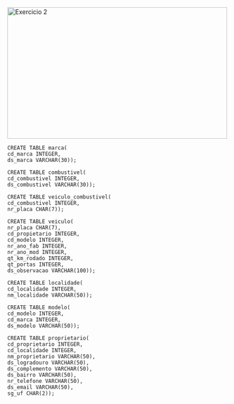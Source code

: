 <img src="https://github.com/gabsdnker/Entra21/blob/a23856cb928a371c20c41b971f2f54001b7b02dc/Banco%20de%20Dados/SQL/Exerc%C3%ADcios/Imagens/exercicio2.sql.png" alt="Exercicio 2" width="500" height="300">
    
    CREATE TABLE marca(
    cd_marca INTEGER,
    ds_marca VARCHAR(30));
    
    CREATE TABLE combustivel(
    cd_combustivel INTEGER,
    ds_combustivel VARCHAR(30));
    
    CREATE TABLE veiculo_combustivel(
    cd_combustivel INTEGER,
    nr_placa CHAR(7));
    
    CREATE TABLE veiculo(
    nr_placa CHAR(7),
    cd_propietario INTEGER,
    cd_modelo INTEGER,
    nr_ano_fab INTEGER,
    nr_ano_mod INTEGER,
    qt_km_rodado INTEGER,
    qt_portas INTEGER,
    ds_observacao VARCHAR(100));
    
    CREATE TABLE localidade(
    cd_localidade INTEGER,
    nm_localidade VARCHAR(50));
    
    CREATE TABLE modelo(
    cd_modelo INTEGER,
    cd_marca INTEGER,
    ds_modelo VARCHAR(50));
    
    CREATE TABLE proprietario(
    cd_proprietario INTEGER,
    cd_localidade INTEGER,
    nm_proprietario VARCHAR(50),
    ds_logradouro VARCHAR(50),
    ds_complemento VARCHAR(50),
    ds_bairro VARCHAR(50),
    nr_telefone VARCHAR(50),
    ds_email VARCHAR(50),
    sg_uf CHAR(2));
